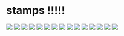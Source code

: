 # stamps !!!!!
![](https://files.catbox.moe/hzvp2d.gif) ![](https://files.catbox.moe/eshyfz.gif) ![](https://files.catbox.moe/fdc6d1.png) ![](https://files.catbox.moe/m55pkk.gif) ![](https://files.catbox.moe/kh2wbe.gif) ![](https://files.catbox.moe/akbw1a.gif) ![](https://files.catbox.moe/esxb81.gif) ![](https://files.catbox.moe/ebbswx.gif) ![](https://files.catbox.moe/0q33rr.gif) ![](https://files.catbox.moe/g5pd4h.png) ![](https://files.catbox.moe/j4l52v.png) ![](https://files.catbox.moe/63cmd8.png) ![](https://files.catbox.moe/yeernl.gif) ![](https://files.catbox.moe/w3s1yu.png) ![](https://files.catbox.moe/2q8a80.gif)
